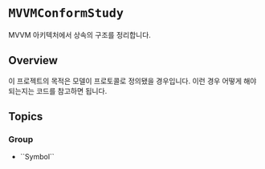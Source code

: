 # ``MVVMConformStudy``

MVVM 아키텍처에서 상속의 구조를 정리합니다.

## Overview

이 프로젝트의 목적은 모델이 프로토콜로 정의됐을 경우입니다. 이런 경우 어떻게 해야되는지는 코드를 참고하면 됩니다.

## Topics

### <!--@START_MENU_TOKEN@-->Group<!--@END_MENU_TOKEN@-->

- <!--@START_MENU_TOKEN@-->``Symbol``<!--@END_MENU_TOKEN@-->
